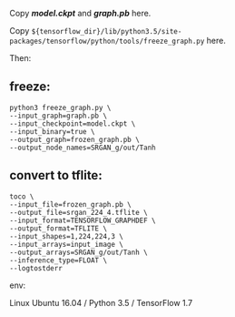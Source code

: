 Copy ***model.ckpt*** and ***graph.pb*** here.

Copy ```${tensorflow_dir}/lib/python3.5/site-packages/tensorflow/python/tools/freeze_graph.py``` here.

Then:

## freeze:

```
python3 freeze_graph.py \
--input_graph=graph.pb \
--input_checkpoint=model.ckpt \
--input_binary=true \
--output_graph=frozen_graph.pb \
--output_node_names=SRGAN_g/out/Tanh
```

## convert to tflite:

```
toco \
--input_file=frozen_graph.pb \
--output_file=srgan_224_4.tflite \
--input_format=TENSORFLOW_GRAPHDEF \
--output_format=TFLITE \
--input_shapes=1,224,224,3 \
--input_arrays=input_image \
--output_arrays=SRGAN_g/out/Tanh \
--inference_type=FLOAT \
--logtostderr
```

env:

Linux Ubuntu 16.04 / Python 3.5 / TensorFlow 1.7